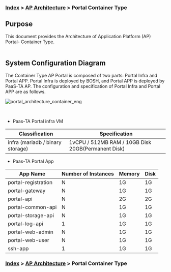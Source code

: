 ### [Index](https://github.com/PaaS-TA/Guide-eng/blob/master/README.md) > [AP Architecture](../README.md) > Portal Container Type

## Purpose
This document provides the Architecture of Application Platform (AP) Portal- Container Type.
<br><br>

## System Configuration Diagram
The Container Type AP Portal is composed of two parts: Portal Infra and Portal APP.
Portal Infra is deployed by BOSH, and Portal APP is deployed by PaaS-TA AP.
The configuration and specification of Portal Infra and Portal APP are as follows. 
<br>



![portal_architecture_container_eng](https://user-images.githubusercontent.com/104418463/165660452-7e57fa86-5835-412f-9330-4c9b6b29ebf8.png)



<br>

* Paas-TA Portal infra VM   

| Classification | Specification |
|---------|-------|
| infra (mariadb / binary storage) | 1vCPU / 512MB RAM / 10GB Disk 20GB(Permanent Disk) |

* Paas-TA Portal App

| App Name | Number of Instances | Memory | Disk |
|--------|-------|-------|-------|
| portal-registration | N | 1G | 1G|
| portal-gateway | N | 1G | 1G|
| portal-api | N | 2G | 2G|
| portal-common-api | N | 1G | 1G|
| portal-storage-api | N | 1G | 1G|
| portal-log-api | 1 | 1G | 1G|
| portal-web-admin | N | 1G | 1G|
| portal-web-user | N | 1G | 1G|  
| ssh-app | 1 | 1G | 1G|  


### [Index](https://github.com/PaaS-TA/Guide-eng/blob/master/README.md) > [AP Architecture](../README.md) > Portal Container Type

